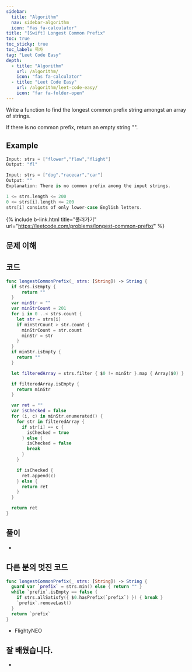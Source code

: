 ```yaml
---
sidebar:
  title: "Algorithm"
  nav: sidebar-algorithm
  icon: "fas fa-calculator"
title: "[Swift] Longest Common Prefix"
toc: true
toc_sticky: true
toc_label: 목차
tag: "Leet Code Easy"
depth:
  - title: "Algorithm"
    url: /algorithm/
    icon: "fas fa-calculator"
  - title: "Leet Code Easy"
    url: /algorithm/leet-code-easy/
    icon: "far fa-folder-open"
---
```

Write a function to find the longest common prefix string amongst an array of strings.  

If there is no common prefix, return an empty string "".


## Example
```swift
Input: strs = ["flower","flow","flight"]
Output: "fl"
```

```swift
Input: strs = ["dog","racecar","car"]
Output: ""
Explanation: There is no common prefix among the input strings.
```

```swift
1 <= strs.length <= 200
0 <= strs[i].length <= 200
strs[i] consists of only lower-case English letters.
```

{% include b-link.html title="풀러가기" url="https://leetcode.com/problems/longest-common-prefix/" %}

## 문제 이해


## 코드
```swift
func longestCommonPrefix(_ strs: [String]) -> String {
  if strs.isEmpty {
      return ""
  }
  var minStr = ""
  var minStrCount = 201
  for i in 0 ..< strs.count {
    let str = strs[i]
    if minStrCount > str.count {
      minStrCount = str.count
      minStr = str
    }
  }
  if minStr.isEmpty {
    return ""
  }

  let filteredArray = strs.filter { $0 != minStr }.map { Array($0) }

  if filteredArray.isEmpty {
    return minStr
  }

  var ret = ""
  var isChecked = false
  for (i, c) in minStr.enumerated() {
    for str in filteredArray {
      if str[i] == c {
        isChecked = true
      } else {
        isChecked = false
        break
      }
    }

    if isChecked {
      ret.append(c)
    } else {
      return ret
    }
  }

  return ret
}
```

## 풀이
-

## 다른 분의 멋진 코드
```swift
func longestCommonPrefix(_ strs: [String]) -> String {
  guard var `prefix` = strs.min() else { return "" }
  while `prefix`.isEmpty == false {
    if strs.allSatisfy({ $0.hasPrefix(`prefix`) }) { break }
    `prefix`.removeLast()
  }
  return `prefix`
}
```
- FlightyNEO

## 잘 배웠습니다.
-
